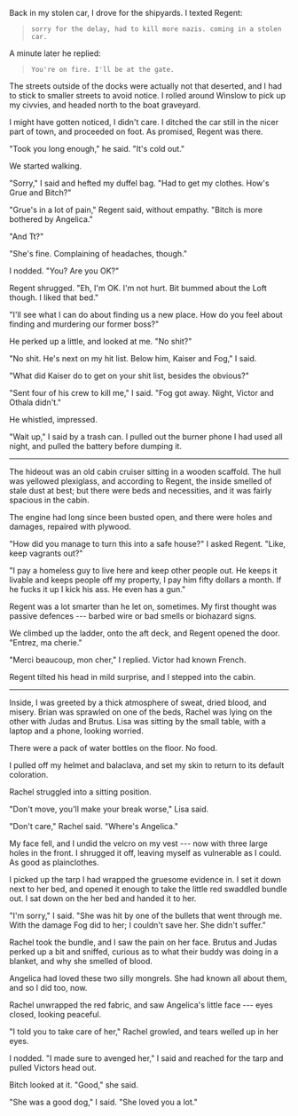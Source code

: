 Back in my stolen car, I drove for the shipyards. I texted Regent:

> ~~~
> sorry for the delay, had to kill more nazis. coming in a stolen car.
> ~~~

A minute later he replied:

> ~~~
> You're on fire. I'll be at the gate.
> ~~~

The streets outside of the docks were actually not that deserted, and I had to stick to smaller streets to
avoid notice. I rolled around Winslow to pick up my civvies, and headed north to the boat graveyard.

I might have gotten noticed, I didn't care. I ditched the car still in the nicer part of town, and proceeded on
foot. As promised, Regent was there.

"Took you long enough," he said. "It's cold out."

We started walking.

"Sorry," I said and hefted my duffel bag. "Had to get my clothes. How's Grue and Bitch?"

"Grue's in a lot of pain," Regent said, without empathy. "Bitch is more bothered by Angelica."

"And Tt?"

"She's fine. Complaining of headaches, though."

I nodded. "You? Are you OK?"

Regent shrugged. "Eh, I'm OK. I'm not hurt. Bit bummed about the Loft though. I liked that bed."

"I'll see what I can do about finding us a new place. How do you feel
about finding and murdering our former boss?"

He perked up a little, and looked at me. "No shit?"

"No shit. He's next on my hit list. Below him, Kaiser and Fog," I said.

"What did Kaiser do to get on your shit list, besides the obvious?"

"Sent four of his crew to kill me," I said. "Fog got away. Night, Victor and Othala didn't."

He whistled, impressed.

"Wait up," I said by a trash can. I pulled out the burner phone I had used all night, and pulled the battery
before dumping it.

----

The hideout was an old cabin cruiser sitting in a wooden scaffold.
The hull was yellowed plexiglass, and according to Regent, the inside smelled of stale dust at best;
but there were beds and necessities, and it was fairly spacious in the cabin.

The engine had long since been busted open, and there were holes and damages, repaired with plywood.

"How did you manage to turn this into a safe house?" I asked Regent. "Like, keep
vagrants out?"

"I pay a homeless guy to live here and keep other people out. He keeps it livable
and keeps people off my property, I pay him fifty dollars a month. If he fucks it up
I kick his ass. He even has a gun."

Regent was a lot smarter than he let on, sometimes. My first thought was passive defences
--- barbed wire or bad smells or biohazard signs.

We climbed up the ladder, onto the aft deck, and Regent opened the door. "Entrez, ma cherie."

"Merci beaucoup, mon cher," I replied. Victor had known French.

Regent tilted his head in mild surprise, and I stepped into the cabin.

----

Inside, I was greeted by a thick atmosphere of sweat, dried blood, and misery. Brian was sprawled
on one of the beds, Rachel was lying on the other with Judas and Brutus. Lisa was sitting by the small
table, with a laptop and a phone, looking worried.

There were a pack of water bottles on the floor. No food.

I pulled off my helmet and balaclava, and set my skin to return to its default coloration.

Rachel struggled into a sitting position.

"Don't move, you'll make your break worse," Lisa said.

"Don't care," Rachel said. "Where's Angelica."

My face fell, and I undid the velcro on my vest --- now with three large holes
in the front. I shrugged it off, leaving myself as vulnerable as I could. As good as plainclothes.

I picked up the tarp I had wrapped the gruesome evidence in. I set it down
next to her bed, and opened it enough to take the little red swaddled bundle out. I sat down on the her
bed and handed it to her.

"I'm sorry," I said. "She was hit by one of the bullets that went through me. With the damage Fog
did to her; I couldn't save her. She didn't suffer."

Rachel took the bundle, and I saw the pain on her face. Brutus and Judas perked up a bit and sniffed,
curious as to what their buddy was doing in a blanket, and why she smelled of blood.

Angelica had loved these two silly mongrels. She had known all about them, and so I did too, now.

Rachel unwrapped the red fabric, and saw Angelica's little face --- eyes closed, looking peaceful.

"I told you to take care of her," Rachel growled, and tears welled up in her eyes.

I nodded. "I made sure to avenged her," I said and reached for the tarp
and pulled Victors head out.

Bitch looked at it. "Good," she said.

"She was a good dog," I said. "She loved you a lot."
